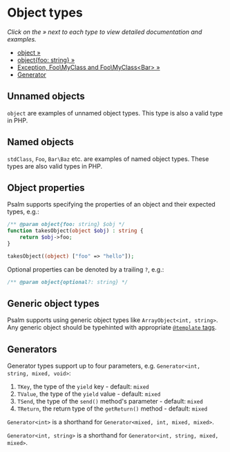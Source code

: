 # Object types

_Click on the &raquo; next to each type to view detailed documentation and examples._

- [object &raquo;](#unnamed-objects)
- [object{foo: string} &raquo;](#object-properties)
- [Exception, Foo\MyClass and Foo\MyClass&lt;Bar&gt; &raquo;](#named-objects)
- [Generator](#generators)

## Unnamed objects

`object` are examples of unnamed object types. This type is also a valid type in PHP.

## Named objects

`stdClass`, `Foo`, `Bar\Baz` etc. are examples of named object types. These types are also valid types in PHP.

## Object properties

Psalm supports specifying the properties of an object and their expected types, e.g.:

```php
/** @param object{foo: string} $obj */
function takesObject(object $obj) : string {
    return $obj->foo;
}

takesObject((object) ["foo" => "hello"]);
```

Optional properties can be denoted by a trailing `?`, e.g.:

```php
/** @param object{optional?: string} */
```

## Generic object types

Psalm supports using generic object types like `ArrayObject<int, string>`. Any generic object should be typehinted with appropriate [`@template` tags](../templated_annotations.md).

## Generators

Generator types support up to four parameters, e.g. `Generator<int, string, mixed, void>`:

1. `TKey`, the type of the `yield` key - default: `mixed`
2. `TValue`, the type of the `yield` value - default: `mixed`
3. `TSend`, the type of the `send()` method's parameter - default: `mixed`
4. `TReturn`, the return type of the `getReturn()` method - default: `mixed`

`Generator<int>` is a shorthand for `Generator<mixed, int, mixed, mixed>`.

`Generator<int, string>` is a shorthand for `Generator<int, string, mixed, mixed>`.
